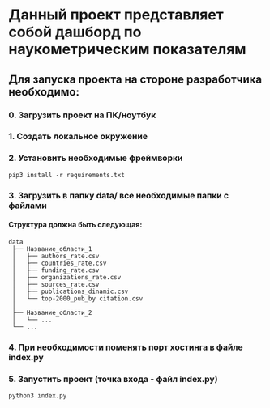 # Данный проект представляет собой дашборд по наукометрическим показателям

## Для запуска проекта на стороне разработчика необходимо:

### 0. Загрузить проект на ПК/ноутбук
### 1. Создать локальное окружение
### 2. Установить необходимые фреймворки
```
pip3 install -r requirements.txt
```
### 3. Загрузить в папку **data/** все необходимые папки с файлами
#### Структура должна быть следующая:
```
data
 ├── Название_области_1
 │   ├── authors_rate.csv
 │   ├── countries_rate.csv
 │   ├── funding_rate.csv
 │   ├── organizations_rate.csv
 │   ├── sources_rate.csv
 │   ├── publications_dinamic.csv
 │   └── top-2000_pub_by citation.csv
 │ 
 ├── Название_области_2
 │   └── ...
 └── ...
```
### 4. При необходимости поменять порт хостинга в файле index.py
### 5. Запустить проект (точка входа - файл index.py)
```
python3 index.py
```
